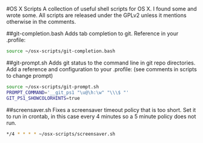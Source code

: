 #OS X Scripts
A collection of useful shell scripts for OS X. I found some and wrote some. All scripts are released under the GPLv2 unless it mentions otherwise in the comments.

##git-completion.bash
Adds tab completion to git. Reference in your .profile:
```sh
source ~/osx-scripts/git-completion.bash
```

##git-prompt.sh
Adds git status to the command line in git repo directories. Add a reference and configuration to your .profile: (see comments in scripts to change prompt)
```sh
source ~/osx-scripts/git-prompt.sh
PROMPT_COMMAND='__git_ps1 "\u@\h:\w" "\\\$ "'
GIT_PS1_SHOWCOLORHINTS=true
```

##screensaver.sh
Fixes a screensaver timeout policy that is too short. Set it to run in crontab, in this case every 4 minutes so a 5 minute policy does not run.
```sh
*/4 * * * * ~/osx-scripts/screensaver.sh
```
